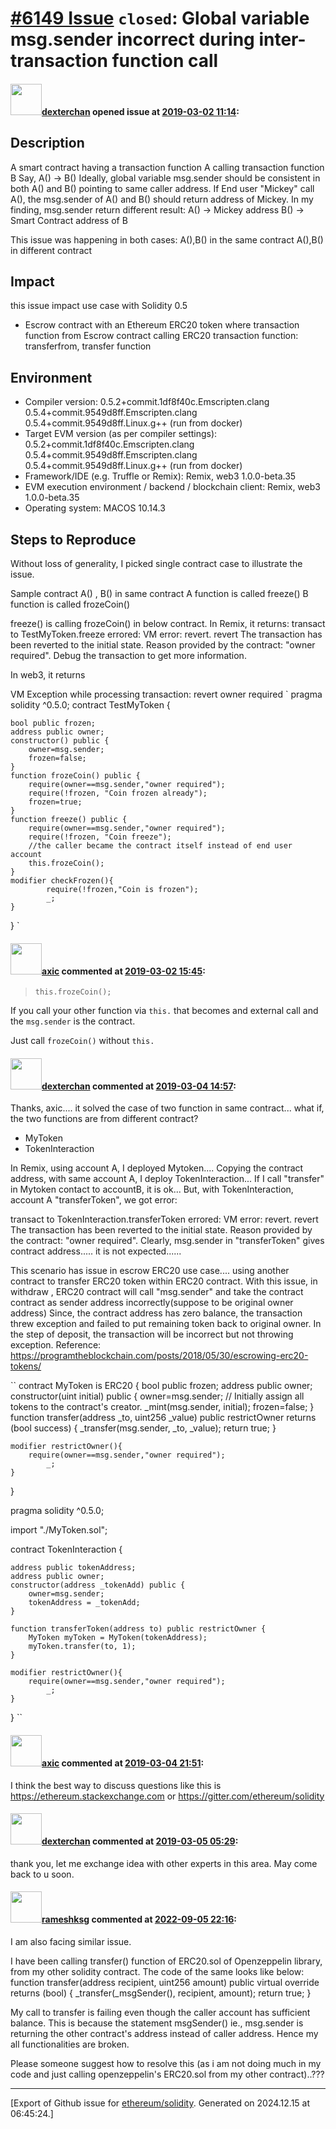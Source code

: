 # [\#6149 Issue](https://github.com/ethereum/solidity/issues/6149) `closed`: Global variable msg.sender incorrect during inter-transaction function call

#### <img src="https://avatars.githubusercontent.com/u/14949993?v=4" width="50">[dexterchan](https://github.com/dexterchan) opened issue at [2019-03-02 11:14](https://github.com/ethereum/solidity/issues/6149):

<!--## Prerequisites

- First, many thanks for taking part in the community. We really appreciate that.
- We realize there is a lot of information requested here. We ask only that you do your best to provide as much information as possible so we can better help you.
- Support questions are better asked in one of the following locations:
	- [Solidity chat](https://gitter.im/ethereum/solidity)
	- [Stack Overflow](https://ethereum.stackexchange.com/)
- Ensure the issue isn't already reported.
- The issue should be reproducible with the latest solidity version; however, this isn't a hard requirement and being reproducible with an older version is sufficient.
-->

## Description

<!--Please shortly describe the bug you have found, and what you expect instead.-->
A smart contract having a transaction function A calling transaction function B
Say, A() -> B()
Ideally, global variable msg.sender should be consistent in both A() and B() pointing to same caller address.
If End user "Mickey" call A(), the msg.sender of A() and B() should return address of Mickey.
In my finding, msg.sender return different result:
A() -> Mickey address
B() -> Smart Contract address of B

This issue was happening in both cases:
A(),B() in the same contract
A(),B() in different contract

## Impact
this issue impact use case with Solidity 0.5

- Escrow contract with an Ethereum ERC20 token
where transaction function from Escrow contract calling ERC20 transaction function: 
transferfrom, transfer function

## Environment

- Compiler version: 
0.5.2+commit.1df8f40c.Emscripten.clang
0.5.4+commit.9549d8ff.Emscripten.clang
0.5.4+commit.9549d8ff.Linux.g++ (run from docker)
- Target EVM version (as per compiler settings):
0.5.2+commit.1df8f40c.Emscripten.clang
0.5.4+commit.9549d8ff.Emscripten.clang
0.5.4+commit.9549d8ff.Linux.g++ (run from docker)
- Framework/IDE (e.g. Truffle or Remix):
Remix, web3 1.0.0-beta.35
- EVM execution environment / backend / blockchain client:
Remix, web3 1.0.0-beta.35
- Operating system:
MACOS 10.14.3

## Steps to Reproduce
Without loss of generality, I picked single contract case to illustrate the issue.

Sample contract A() , B() in same contract
A function is called freeze()
B function is called frozeCoin()

freeze() is calling frozeCoin() in below contract.
In Remix, it returns:
transact to TestMyToken.freeze errored: VM error: revert.
revert	The transaction has been reverted to the initial state.
Reason provided by the contract: "owner required".	Debug the transaction to get more information. 

In web3, it returns

VM Exception while processing transaction: revert owner required
`
pragma solidity ^0.5.0;
contract TestMyToken  {
    
    bool public frozen;
    address public owner;
    constructor() public {
        owner=msg.sender;
        frozen=false;
    }
    function frozeCoin() public {
        require(owner==msg.sender,"owner required");
        require(!frozen, "Coin frozen already");
        frozen=true;
    }
    function freeze() public {
        require(owner==msg.sender,"owner required");
        require(!frozen, "Coin freeze");
        //the caller became the contract itself instead of end user account
        this.frozeCoin();
    }
    modifier checkFrozen(){
            require(!frozen,"Coin is frozen");
            _;
    }
}
`


<!--
Please provide a *minimal* source code example to trigger the bug you have found.
Please also mention any command line flags that are necessary for triggering the bug.
Provide as much information as necessary to reproduce the bug.

```
// Some *minimal* Solidity source code to reproduce the bug.
// ...
```
-->

#### <img src="https://avatars.githubusercontent.com/u/20340?v=4" width="50">[axic](https://github.com/axic) commented at [2019-03-02 15:45](https://github.com/ethereum/solidity/issues/6149#issuecomment-468931715):

>     this.frozeCoin();

If you call your other function via `this.` that becomes and external call and the `msg.sender` is the contract.

Just call `frozeCoin()` without `this.`

#### <img src="https://avatars.githubusercontent.com/u/14949993?v=4" width="50">[dexterchan](https://github.com/dexterchan) commented at [2019-03-04 14:57](https://github.com/ethereum/solidity/issues/6149#issuecomment-469282317):

Thanks, axic.... it solved the case of two function in same contract...
what if, the two functions are from different contract?

- MyToken
- TokenInteraction

In Remix, using account A, I deployed Mytoken....
Copying the contract address, with same account A, I deploy TokenInteraction...
If I call "transfer" in Mytoken contact to accountB, it is ok...
But, with TokenInteraction, account A "transferToken", we got error:

transact to TokenInteraction.transferToken errored: VM error: revert.
revert	The transaction has been reverted to the initial state.
Reason provided by the contract: "owner required".
Clearly, msg.sender in "transferToken" gives contract address..... it is not expected......

This scenario has issue in escrow ERC20 use case.... using another contract to transfer ERC20 token within ERC20 contract.
With this issue, in withdraw , ERC20 contract will call "msg.sender" and take the contract contract as sender address incorrectly(suppose to be original owner address)
Since, the contract address has zero balance, the transaction threw exception and failed to put remaining token back to original owner. In the step of deposit, the transaction will be incorrect but not throwing exception.
Reference:
https://programtheblockchain.com/posts/2018/05/30/escrowing-erc20-tokens/


``
contract MyToken is ERC20 {
    bool public frozen;
    address public owner;
    constructor(uint initial) public {
        owner=msg.sender;
        // Initially assign all tokens to the contract's creator.
        _mint(msg.sender, initial);
        frozen=false;
    }
    function transfer(address _to, uint256 _value) public restrictOwner returns (bool success) {
        _transfer(msg.sender, _to, _value);
        return true;
    }
    
    modifier restrictOwner(){
        require(owner==msg.sender,"owner required");
            _;
    }
}

pragma solidity ^0.5.0;

import "./MyToken.sol";

contract TokenInteraction {

    address public tokenAddress;
    address public owner;
    constructor(address _tokenAdd) public {
        owner=msg.sender;
        tokenAddress = _tokenAdd;
    }

    function transferToken(address to) public restrictOwner {
        MyToken myToken = MyToken(tokenAddress);
        myToken.transfer(to, 1);
    }

    modifier restrictOwner(){
        require(owner==msg.sender,"owner required");
            _;
    }
}
``

#### <img src="https://avatars.githubusercontent.com/u/20340?v=4" width="50">[axic](https://github.com/axic) commented at [2019-03-04 21:51](https://github.com/ethereum/solidity/issues/6149#issuecomment-469436006):

I think the best way to discuss questions like this is https://ethereum.stackexchange.com or https://gitter.com/ethereum/solidity

#### <img src="https://avatars.githubusercontent.com/u/14949993?v=4" width="50">[dexterchan](https://github.com/dexterchan) commented at [2019-03-05 05:29](https://github.com/ethereum/solidity/issues/6149#issuecomment-469543785):

thank you, let me exchange idea with other experts in this area. May come back to u soon.

#### <img src="https://avatars.githubusercontent.com/u/41331798?u=11bc993906e750034d7be8831bb567ee52d16d80&v=4" width="50">[rameshksg](https://github.com/rameshksg) commented at [2022-09-05 22:16](https://github.com/ethereum/solidity/issues/6149#issuecomment-1237498092):

I am also facing similar issue.

I have been calling transfer() function of ERC20.sol of Openzeppelin library, from my other solidity contract. The code of the same looks like below:
function transfer(address recipient, uint256 amount) public virtual override returns (bool) {
        _transfer(_msgSender(), recipient, amount);
        return true;
    }

My call to transfer is failing even though the caller account has sufficient balance. This is because the statement msgSender() ie., msg.sender is returning the other contract's address instead of caller address. Hence my all functionalities are broken.

Please someone suggest how to resolve this (as i am not doing much in my code and just calling openzeppelin's ERC20.sol from  my other contract)..???


-------------------------------------------------------------------------------



[Export of Github issue for [ethereum/solidity](https://github.com/ethereum/solidity). Generated on 2024.12.15 at 06:45:24.]
